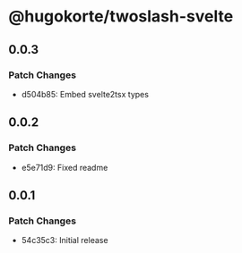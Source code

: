 # @hugokorte/twoslash-svelte

## 0.0.3

### Patch Changes

- d504b85: Embed svelte2tsx types

## 0.0.2

### Patch Changes

- e5e71d9: Fixed readme

## 0.0.1

### Patch Changes

- 54c35c3: Initial release
